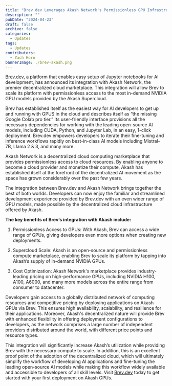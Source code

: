 ```yaml
---
title: "Brev.dev Leverages Akash Network's Permissionless GPU Infrastructure to Seamlessly Scale"
description: ""
pubDate: "2024-04-23"
draft: false
archive: false
categories:
  - Updates
tags:
  - Updates
contributors:
  - Zach Horn
bannerImage: ./brev-akash.png
---
```

[Brev.dev](https://brev.dev/), a platform that enables easy setup of Jupyter notebooks for AI development, has announced its integration with Akash Network, the premier decentralized cloud marketplace. This integration will allow Brev to scale its platform with permissionless access to the most in-demand NVIDIA GPU models provided by the Akash Supercloud.

Brev has established itself as the easiest way for AI developers to get up and running with GPUS in the cloud and describes itself as “the missing Google Colab pro tier.” Its user-friendly interface provisions all the necessary dependencies for working with the leading open-source AI models, including CUDA, Python, and Jupyter Lab, in an easy, 1-click deployment. Brev.dev empowers developers to iterate their fine-tuning and inference workflows rapidly on best-in-class AI models including Mistral-7B, Llama 2 & 3, and many more.

Akash Network is a decentralized cloud computing marketplace that provides permissionless access to cloud resources. By enabling anyone to become a cloud provider and monetize their compute, Akash has established itself at the forefront of the decentralized AI movement as the space has grown considerably over the past few years.

The integration between Brev.dev and Akash Network brings together the best of both worlds. Developers can now enjoy the familiar and streamlined development experience provided by Brev.dev with an even wider range of GPU models, made possible by the decentralized cloud infrastructure offered by Akash.

**The key benefits of Brev’s integration with Akash include:**

1. Permissionless Access to GPUs: With Akash, Brev can access a wide range of GPUs, giving developers even more options when creating new deployments. 

2. Supercloud Scale: Akash is an open-source and permissionless compute marketplace, enabling Brev to scale its platform by tapping into Akash’s supply of in-demand NVIDIA GPUs.

3. Cost Optimization: Akash Network's marketplace provides industry-leading pricing on high-performance GPUs, including NVIDIA H100, A100, A6000, and many more models across the entire range from consumer to datacenter.

Developers gain access to a globally distributed network of computing resources and competitive pricing by deploying applications on Akash GPUs via Brev. This ensures high availability, scalability, and resilience for their applications. Moreover, Akash's decentralized nature will provide Brev with enhanced flexibility in offering deployment configurations to developers, as the network comprises a large number of independent providers distributed around the world, with different price points and resource types.

This integration will significantly increase Akash’s utilization while providing Brev with the necessary compute to scale. In addition, this is an excellent proof point of the adoption of the decentralized cloud, which will ultimately simplify the workflow of developing AI applications and fine-tuning the leading open-source AI models while making this workflow widely available and accessible to developers of all skill levels. Visit [Brev.dev](https://brev.dev/) today to get started with your first deployment on Akash GPUs.

